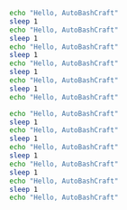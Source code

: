<!--@abc: exec() -->
```bash
echo "Hello, AutoBashCraft"
sleep 1
echo "Hello, AutoBashCraft"
sleep 1
echo "Hello, AutoBashCraft"
sleep 1
echo "Hello, AutoBashCraft"
sleep 1
echo "Hello, AutoBashCraft"
sleep 1
echo "Hello, AutoBashCraft"
```

<!--@abc: config({"asciinema":{"speed":0.5},"blub":"Bla:"}) -->

<!--@abc: exec() -->
```bash
echo "Hello, AutoBashCraft"
sleep 1
echo "Hello, AutoBashCraft"
sleep 1
echo "Hello, AutoBashCraft"
sleep 1
echo "Hello, AutoBashCraft"
sleep 1
echo "Hello, AutoBashCraft"
sleep 1
echo "Hello, AutoBashCraft"
```